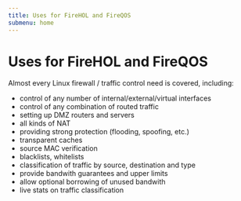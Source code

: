 ```yaml
---
title: Uses for FireHOL and FireQOS
submenu: home
---
```


Uses for FireHOL and FireQOS
============================

Almost every Linux firewall / traffic control need is covered, including:

* control of any number of internal/external/virtual interfaces
* control of any combination of routed traffic
* setting up DMZ routers and servers
* all kinds of NAT
* providing strong protection (flooding, spoofing, etc.)
* transparent caches
* source MAC verification
* blacklists, whitelists
* classification of traffic by source, destination and type
* provide bandwith guarantees and upper limits
* allow optional borrowing of unused bandwith
* live stats on traffic classification
